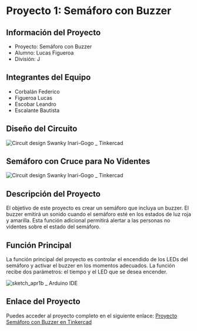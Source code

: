 # Proyecto 1: Semáforo con Buzzer

## Información del Proyecto
- Proyecto: Semáforo con Buzzer
- Alumno: Lucas Figueroa
- División: J

## Integrantes del Equipo
- Corbalán Federico
- Figueroa Lucas
- Escobar Leandro
- Escalante Bautista

## Diseño del Circuito
![Circuit design Swanky Inari-Gogo _ Tinkercad](https://user-images.githubusercontent.com/123372673/233506618-543e049e-c475-4c2b-afe5-f8aaa8822233.png)

## Semáforo con Cruce para No Videntes
![Circuit design Swanky Inari-Gogo _ Tinkercad](https://user-images.githubusercontent.com/123372673/233507442-b9889ca4-7599-45d4-8dc5-3f42d2edbc6a.png)

## Descripción del Proyecto
El objetivo de este proyecto es crear un semáforo que incluya un buzzer. El buzzer emitirá un sonido cuando el semáforo esté en los estados de luz roja y amarilla. Esta función adicional permitirá alertar a las personas no videntes sobre el estado del semáforo.

## Función Principal
La función principal del proyecto es controlar el encendido de los LEDs del semáforo y activar el buzzer en los momentos adecuados. La función recibe dos parámetros: el tiempo y el LED que se desea encender.

![sketch_apr1b _ Arduino IDE](https://user-images.githubusercontent.com/123372673/233511956-a48a6da6-699f-4e94-a824-541d72409367.png)

## Enlace del Proyecto
Puedes acceder al proyecto completo en el siguiente enlace: [Proyecto Semáforo con Buzzer en Tinkercad](https://www.tinkercad.com/things/8gtw2V9CBfW-swanky-inari-gogo/editel?tenant=circuits)
